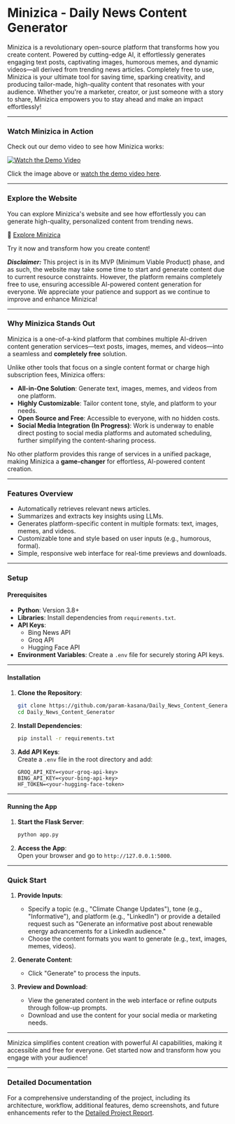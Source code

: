 # **Minizica - Daily News Content Generator**

Minizica is a revolutionary open-source platform that transforms how you create content. Powered by cutting-edge AI, it effortlessly generates engaging text posts, captivating images, humorous memes, and dynamic videos—all derived from trending news articles. Completely free to use, Minizica is your ultimate tool for saving time, sparking creativity, and producing tailor-made, high-quality content that resonates with your audience. Whether you're a marketer, creator, or just someone with a story to share, Minizica empowers you to stay ahead and make an impact effortlessly!

---

### **Watch Minizica in Action**

Check out our demo video to see how Minizica works:  

[![Watch the Demo Video](https://img.youtube.com/vi/YNEF4pFb4BU/0.jpg)](https://www.youtube.com/watch?v=YNEF4pFb4BU)  

Click the image above or [watch the demo video here](https://www.youtube.com/watch?v=YNEF4pFb4BU).

---

### **Explore the Website**

You can explore Minizica's website and see how effortlessly you can generate high-quality, personalized content from trending news.  

🔗 [Explore Minizica](https://daily-news-content-generator.onrender.com)  

Try it now and transform how you create content!  

***Disclaimer:*** This project is in its MVP (Minimum Viable Product) phase, and as such, the website may take some time to start and generate content due to current resource constraints. However, the platform remains completely free to use, ensuring accessible AI-powered content generation for everyone. We appreciate your patience and support as we continue to improve and enhance Minizica!   

---

### **Why Minizica Stands Out**

Minizica is a one-of-a-kind platform that combines multiple AI-driven content generation services—text posts, images, memes, and videos—into a seamless and **completely free** solution.  

Unlike other tools that focus on a single content format or charge high subscription fees, Minizica offers:  
- **All-in-One Solution**: Generate text, images, memes, and videos from one platform.  
- **Highly Customizable**: Tailor content tone, style, and platform to your needs.  
- **Open Source and Free**: Accessible to everyone, with no hidden costs.  
- **Social Media Integration (In Progress)**: Work is underway to enable direct posting to social media platforms and automated scheduling, further simplifying the content-sharing process.  

No other platform provides this range of services in a unified package, making Minizica a **game-changer** for effortless, AI-powered content creation.  

---

### **Features Overview**

- Automatically retrieves relevant news articles.
- Summarizes and extracts key insights using LLMs.
- Generates platform-specific content in multiple formats: text, images, memes, and videos.
- Customizable tone and style based on user inputs (e.g., humorous, formal).
- Simple, responsive web interface for real-time previews and downloads.

---

### **Setup**

#### **Prerequisites**

- **Python**: Version 3.8+
- **Libraries**: Install dependencies from `requirements.txt`.
- **API Keys**:
  - Bing News API
  - Groq API
  - Hugging Face API
- **Environment Variables**: Create a `.env` file for securely storing API keys.

---

#### **Installation**

1. **Clone the Repository**:  
   ```bash
   git clone https://github.com/param-kasana/Daily_News_Content_Generator.git
   cd Daily_News_Content_Generator
   ```  

2. **Install Dependencies**:  
   ```bash
   pip install -r requirements.txt
   ```  

3. **Add API Keys**:  
   Create a `.env` file in the root directory and add:  
   ```plaintext
   GROQ_API_KEY=<your-groq-api-key>
   BING_API_KEY=<your-bing-api-key>
   HF_TOKEN=<your-hugging-face-token>
   ```  

---

#### **Running the App**

1. **Start the Flask Server**:  
   ```bash
   python app.py
   ```  

2. **Access the App**:  
   Open your browser and go to `http://127.0.0.1:5000`.

---

### **Quick Start**

1. **Provide Inputs**:  
   - Specify a topic (e.g., "Climate Change Updates"), tone (e.g., "Informative"), and platform (e.g., "LinkedIn") or provide a detailed request such as "Generate an informative post about renewable energy advancements for a LinkedIn audience."  
   - Choose the content formats you want to generate (e.g., text, images, memes, videos).   

2. **Generate Content**:  
   - Click "Generate" to process the inputs.  

3. **Preview and Download**:  
   - View the generated content in the web interface or refine outputs through follow-up prompts.  
   - Download and use the content for your social media or marketing needs.  

---

Minizica simplifies content creation with powerful AI capabilities, making it accessible and free for everyone. Get started now and transform how you engage with your audience!  

---

### **Detailed Documentation**

For a comprehensive understanding of the project, including its architecture, workflow, additional features, demo screenshots, and future
enhancements refer to the [Detailed Project Report](PROJECT_DETAILS.md).  
